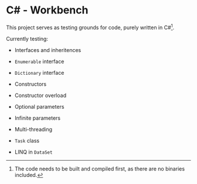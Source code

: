 # C# - Workbench

This project serves as testing grounds for code, purely written in C#[^1].

Currently testing:
+ Interfaces and inheritences
+ `Enumerable` interface

+ `Dictionary` interface

+ Constructors
+ Constructor overload
+ Optional parameters
+ Infinite parameters

+ Multi-threading
+ `Task` class

+ LINQ in `DataSet`
	
[^1]: The code needs to be built and compiled first, as there are no binaries included.
